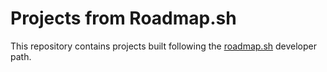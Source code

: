 # Projects from Roadmap.sh

This repository contains projects built following the [roadmap.sh](https://roadmap.sh/) developer path.
